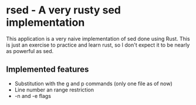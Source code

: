 # rsed - A very rusty sed implementation

This application is a very naive implementation of sed done using Rust. This is just an exercise to practice and learn rust, so I don't expect it to be nearly as powerful as sed.

## Implemented features
+ Substitution with the g and p commands (only one file as of now)
+ Line number an range restriction
+ -n and -e flags
